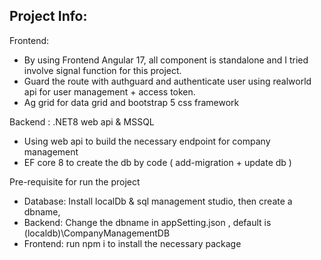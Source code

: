 ## Project Info:

Frontend:
- By using Frontend Angular 17, all component is standalone and I tried involve signal function for this project.
- Guard the route with authguard and authenticate user using realworld api for user management + access token.
- Ag grid for data grid and bootstrap 5 css framework

Backend : .NET8 web api & MSSQL
- Using web api to build the necessary endpoint for company management
- EF core 8 to create the db by code ( add-migration + update db )

Pre-requisite for run the project
- Database: Install localDb & sql management studio, then create a dbname, 
- Backend: Change the dbname in appSetting.json , default is (localdb)\CompanyManagementDB 
- Frontend: run npm i to install the necessary package


